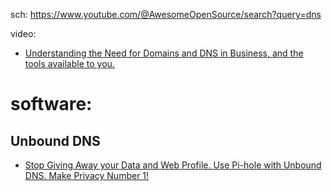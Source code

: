 sch: https://www.youtube.com/@AwesomeOpenSource/search?query=dns

video:
- [Understanding the Need for Domains and DNS in Business, and the tools available to you.](https://youtu.be/1yWsVyMG6f4)

# software:
## Unbound DNS
- [Stop Giving Away your Data and Web Profile. Use Pi-hole with Unbound DNS. Make Privacy Number 1!](https://youtu.be/PN6xDD-CGXE)
